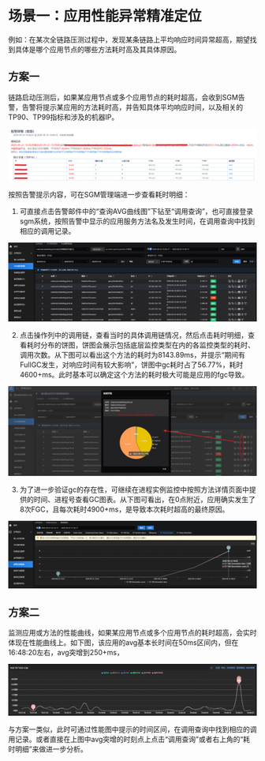# 场景一：应用性能异常精准定位

例如：在某次全链路压测过程中，发现某条链路上平均响应时间异常超高，期望找到具体是哪个应用节点的哪些方法耗时高及其具体原因。

## 方案一

链路启动压测后，如果某应用节点或多个应用节点的耗时超高，会收到SGM告警，告警将提示某应用的方法耗时高，并告知具体平均响应时间，以及相关的TP90、TP99指标和涉及的机器IP。

![](../image/Best-Practices/Best-Practices1_1.png)
 
按照告警提示内容，可在SGM管理端进一步查看耗时明细：

1. 可直接点击告警邮件中的“查询AVG曲线图”下钻至“调用查询”，也可直接登录sgm系统，按照告警中显示的应用服务方法名及发生时间，在调用查询中找到相应的调用记录。
 
![](../image/Best-Practices/Best-Practices1_2.png)

2. 点击操作列中的调用链，查看当时的具体调用链情况，然后点击耗时明细，查看耗时分布的饼图，饼图会展示包括底层监控类型在内的各监控类型的耗时、调用次数。从下图可以看出这个方法的耗时为8143.89ms，并提示“期间有FullGC发生，对响应时间有较大影响”，饼图中gc耗时占了56.77%，耗时4600+ms。此时基本可以确定这个方法的耗时极大可能是应用的fgc导致。
 
![](../image/Best-Practices/Best-Practices1_3.png)

3. 为了进一步验证gc的存在性，可继续在进程实例监控中按照方法详情页面中提供的时间、进程号查看GC图表。从下图可看出，在0点附近，应用确实发生了8次FGC，且每次耗时4900+ms，是导致本次耗时超高的最终原因。
 
![](../image/Best-Practices/Best-Practices1_4.png)

## 方案二

监测应用或方法的性能曲线，如果某应用节点或多个应用节点的耗时超高，会实时体现在性能曲线上。如下图，该应用的avg基本长时间在50ms区间内，但在16:48:20左右，avg突增到250+ms，
 
![](../image/Best-Practices/Best-Practices1_5.png)

与方案一类似，此时可通过性能图中提示的时间区间，在调用查询中找到相应的调用记录。或者直接在上图中avg突增的时刻点上点击“调用查询”或者右上角的“耗时明细”来做进一步分析。
